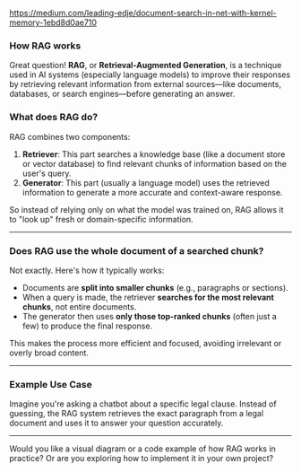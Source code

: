 https://medium.com/leading-edje/document-search-in-net-with-kernel-memory-1ebd8d0ae710

### How RAG works

Great question! **RAG**, or **Retrieval-Augmented Generation**, is a technique used in AI systems (especially language models) to improve their responses by retrieving relevant information from external sources—like documents, databases, or search engines—before generating an answer.

### What does RAG do?

RAG combines two components:

1. **Retriever**: This part searches a knowledge base (like a document store or vector database) to find relevant chunks of information based on the user's query.
2. **Generator**: This part (usually a language model) uses the retrieved information to generate a more accurate and context-aware response.

So instead of relying only on what the model was trained on, RAG allows it to "look up" fresh or domain-specific information.

---

### Does RAG use the whole document of a searched chunk?

Not exactly. Here's how it typically works:

- Documents are **split into smaller chunks** (e.g., paragraphs or sections).
- When a query is made, the retriever **searches for the most relevant chunks**, not entire documents.
- The generator then uses **only those top-ranked chunks** (often just a few) to produce the final response.

This makes the process more efficient and focused, avoiding irrelevant or overly broad content.

---

### Example Use Case

Imagine you're asking a chatbot about a specific legal clause. Instead of guessing, the RAG system retrieves the exact paragraph from a legal document and uses it to answer your question accurately.

---

Would you like a visual diagram or a code example of how RAG works in practice? Or are you exploring how to implement it in your own project?